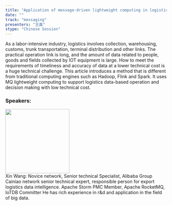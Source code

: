 ```yaml
---
title: "Application of message-driven lightweight computing in logistics"
date: "" 
track: "messaging"
presenters: "王鑫"
stype: "Chinese Session"
---
```

As a labor-intensive industry, logistics involves collection, warehousing, customs, trunk transportation, terminal distribution and other links. The practical operation link is long, and the amount of data related to people, goods and fields collected by IOT equipment is large. How to meet the requirements of timeliness and accuracy of data at a lower technical cost is a huge technical challenge. This article introduces a method that is different from traditional computing engines such as Hadoop, Flink and Spark. It uses MQ lightweight computing to support logistics data-based operation and decision making with low technical cost.
 ### Speakers: 
 <img src="images/speaker/1064.png" width="200" /><br>Xin Wang: Novice network, Senior technical Specialist, Alibaba Group Cainiao network senior technical expert, responsible person for export logistics data intelligence. Apache Storm PMC Member, Apache RocketMQ, IoTDB Committer He has rich experience in r&d and application in the field of big data.

 